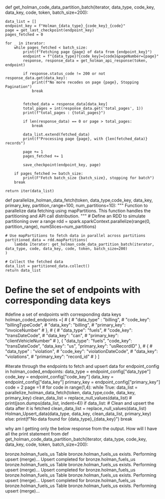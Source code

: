 def get_holman_code_data_partition_batch(iterator, data_type, code_key, data_key, code, token, batch_size=200):
    
    data_list = []
    endpoint_key = f"Holman_{data_type}_{code_key}_{code}"
    page = get_last_checkpoint(endpoint_key)
    pages_fetched = 0
    
    for _ in iterator:
        while pages_fetched < batch_size:
            print(f"Fetching page {page} of data from {endpoint_key}")
            endpoint = f"{data_type}?{code_key}={code}&pageNumber={page}"
            response, response_data = get_holman_api_response(token, endpoint)
            
            if response.status_code != 200 or not response_data.get(data_key):
                print(f"No more recodes on page {page}, Stopping Pagination")
                break


            fetched_data = response_data[data_key]
            total_pages = int(response_data.get('total_pages', 1))
            print(f"total_pages : {total_pages}")

            if len(response_data) == 0 or page > total_pages:
                break

            data_list.extend(fetched_data)
            print(f"Processing page {page}, with {len(fetched_data)} records")

            page += 1
            pages_fetched += 1

            save_checkpoint(endpoint_key, page)

        if pages_fetched >= batch_size:
            print(F"Fetch batch_size {batch_size}, stopping for batch")
        break

    return iter(data_list)


def parallelize_holman_data_fetch(token, data_type,code_key, data_key, primary_key, partition_range=100, num_partitions=10):
    """
    Function to parallelize data fetching using mapPartitions.
    This function handles the partitioning and API call distribution.
    """
    # Define an RDD to simulate partitioning over a range
    rdd = spark.sparkContext.parallelize(range(0, partition_range), numSlices=num_partitions)

    # Use mapPartitions to fetch data in parallel across partitions
    partitioned_data = rdd.mapPartitions(
        lambda iterator: get_holman_code_data_partition_batch(iterator, data_type, code, data_key, code, token, batch_size=200)
    )

    # Collect the fetched data
    data_list = partitioned_data.collect()
    return data_list


# Define the set of endpoints with corresponding data keys
#define a set of endpoints with corresponding data keys
holman_coded_endpoints =[
    # {
    #     "data_type" : "billing",
    #     "code_key": "billingTypeCode",
    #     "data_key": "billing",
    #     "primary_key": "invoiceNumber"
    #  },
    # {
    #     "data_type": "fuels",
    #     "code_key": "transDateCode",
    #     "data_key": "can",
    #     "primary_key": "clientVehicleNumber"
    # },
    {
        "data_type": "fuels",
        "code_key": "transDateCode",
        "data_key": "us",
        "primary_key": "usRecordID"
    },
    # {
    #     "data_type" : "violation",
    #     "code_key": "violationDateCode",
    #     "data_key": "violations",
    #     "primary_key": "record_id"
    # }
]
   

#iterate through the endpoints to fetch and upsert data
for endpoint_config in holman_coded_endpoints:
    data_type = endpoint_config["data_type"]
    code_key = endpoint_config["code_key"]
    data_key = endpoint_config["data_key"]
    primary_key = endpoint_config["primary_key"]
    code = 2
    page =1
    # for code in range(1,4):
    while True:
        data_list = parallelize_holman_data_fetch(token, data_type,code, data_key, primary_key)
        clean_data_list = replace_null_values(data_list)
        # print(json.dumps(data_list, indent=4))
        if data_list:
            # Clean and upsert the data after it is fetched
            clean_data_list = replace_null_values(data_list)
            Holman_Upsert_data(data_type, data_key, clean_data_list, primary_key)
        else:
            print(f"No data found for {data_type}_{data_key}")
            break



why am I getting only the below response from the output. How will I have all the print statement from def get_holman_code_data_partition_batch(iterator, data_type, code_key, data_key, code, token, batch_size=200):


bronze.holman_fuels_us
Table bronze.holman_fuels_us exists. Performing upsert (merge)...
Upsert completed for bronze.holman_fuels_us
bronze.holman_fuels_us
Table bronze.holman_fuels_us exists. Performing upsert (merge)...
Upsert completed for bronze.holman_fuels_us
bronze.holman_fuels_us
Table bronze.holman_fuels_us exists. Performing upsert (merge)...
Upsert completed for bronze.holman_fuels_us
bronze.holman_fuels_us
Table bronze.holman_fuels_us exists. Performing upsert (merge)...

